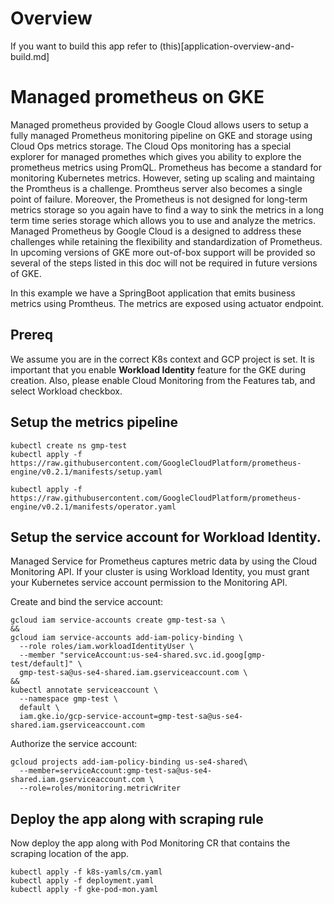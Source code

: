 # Overview
If you want to build this app refer to (this)[application-overview-and-build.md]

# Managed prometheus on GKE
Managed prometheus provided by Google Cloud allows users to setup a fully managed Prometheus monitoring pipeline on GKE and storage using Cloud Ops metrics storage. 
The Cloud Ops monitoring has a special explorer for managed promethes which gives you ability to explore the prometheus metrics using PromQL. 
Prometheus has become a standard for monitoring Kubernetes metrics. However, seting up scaling and maintaing the Promtheus is a challenge. Promtheus server also becomes a single point of failure. Moreover, the Prometheus is not designed for long-term metrics storage so you again have to find a way to sink the metrics in a long term time series storage which allows you to use and analyze the metrics. 
Managed Prometheus by Google Cloud is a designed to address these challenges while retaining the flexibility and standardization of Prometheus. 
In upcoming versions of GKE more out-of-box support will be provided so several of the steps listed in this doc will not be required in future versions of GKE. 

In this example we have a SpringBoot application that emits business metrics using Promtheus. The metrics are exposed using actuator endpoint. 

## Prereq
We assume you are in the correct K8s context and GCP project is set. 
It is important that you enable **Workload Identity** feature for the GKE during creation. 
Also, please enable Cloud Monitoring from the Features tab, and select Workload checkbox.

## Setup the metrics pipeline
```
kubectl create ns gmp-test
kubectl apply -f https://raw.githubusercontent.com/GoogleCloudPlatform/prometheus-engine/v0.2.1/manifests/setup.yaml

kubectl apply -f https://raw.githubusercontent.com/GoogleCloudPlatform/prometheus-engine/v0.2.1/manifests/operator.yaml
```

## Setup the service account for Workload Identity. 
Managed Service for Prometheus captures metric data by using the Cloud Monitoring API. If your cluster is using Workload Identity, you must grant your Kubernetes service account permission to the Monitoring API. 

Create and bind the service account: 
```
gcloud iam service-accounts create gmp-test-sa \
&&
gcloud iam service-accounts add-iam-policy-binding \
  --role roles/iam.workloadIdentityUser \
  --member "serviceAccount:us-se4-shared.svc.id.goog[gmp-test/default]" \
  gmp-test-sa@us-se4-shared.iam.gserviceaccount.com \
&&
kubectl annotate serviceaccount \
  --namespace gmp-test \
  default \
  iam.gke.io/gcp-service-account=gmp-test-sa@us-se4-shared.iam.gserviceaccount.com
```
Authorize the service account:
```
gcloud projects add-iam-policy-binding us-se4-shared\
  --member=serviceAccount:gmp-test-sa@us-se4-shared.iam.gserviceaccount.com \
  --role=roles/monitoring.metricWriter
```


## Deploy the app along with scraping rule
Now deploy the app along with Pod Monitoring CR that contains the scraping location of the app.
```
kubectl apply -f k8s-yamls/cm.yaml
kubectl apply -f deployment.yaml
kubectl apply -f gke-pod-mon.yaml
```
